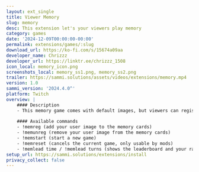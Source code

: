 ```yaml
---
layout: ext_single
title: Viewer Memory
slug: memory
desc: This extension let's your viewers play memory
category: games
date: '2024-12-09T00:00:00-00:00'
permalink: extensions/games/:slug
download_url: https://ko-fi.com/s/15674a09aa
developer_name: Chrizzz
developer_url: https://linktr.ee/chrizzz_1508
icon_local: memory_icon.png
screenshots_local: memory_ss1.png, memory_ss2.png
trailer: https://sammi.solutions/assets/videos/extensions/memory.mp4
version: 1.0
sammi_version: '2024.4.0^'
platform: Twitch
overview: |
    #### Description
    - This memory game comes with default images, but viewers can register their profile image as memory cards. The game comes with a leader board for time and turns.
    
    #### Available commands
    - !memreg (add your user image to the memory cards)
    - !memunreg (remove your user image from the memory cards)
    - !memstart (start a new game)
    - !memreset (cancels the current game, only usable by mods)
    - !memlead time / !memlead turns (shows the leaderboard and your rank)
setup_url: https://sammi.solutions/extensions/install
privacy_collect: false
---
```

